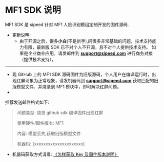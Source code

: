 # MF1 SDK 说明

MF1 SDK 是 sipeed 针对 MF1 人脸识别模组定制开发的固件源码.

- 更新说明:
  - 由于开源之后，很多**小白**(不是新手),问很多非常基础的问题，技术支持能力有限，最新版 SDK 已不对个人不开源，且不对个人提供技术支持。
  如果是企业商业应用，请发邮件到 **support@sipeed.com** 进行商务对接（提供技术支持），

---------

- 现 GitHub 上的 MF1 SDK 源码固件为旧版源码，个人用户在编译运行时，出现红屏现象为正常现象，请发机器码到 **support@sipeed.com**  获取匹配的旧版模型文件，并烧录到 MF1 模块中，即可解决红屏问题。
- 
推荐发送邮件格式如下:

> 问题类型: 烧录 github sdk 编译固件出现红屏
>
> 使用硬件/固件版本: MF1
>
> 内容: 模型丢失,获取旧版模型文件
>
> 机器码: [xxxxxxxxxxxxxxxxxxxxx]

- 机器码获取方式请看: [《怎样获取 Key 及固件版本说明》](https://github.com/sipeed/MF1-User-Manual/blob/master/%E6%80%8E%E6%A0%B7%E8%8E%B7%E5%8F%96%20Key%20%E5%8F%8A%E5%9B%BA%E4%BB%B6%E7%89%88%E6%9C%AC%E8%AF%B4%E6%98%8E.md)